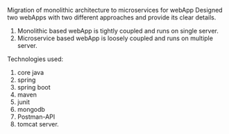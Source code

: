 Migration of monolithic architecture to microservices for webApp
Designed two webApps with two different approaches and provide its clear details.
1. Monolithic based webApp is tightly coupled and runs on single server.
2. Microservice based webApp is loosely coupled and runs on multiple server.

Technologies used:
1. core java
2. spring
3. spring boot
4. maven
5. junit
6. mongodb
7. Postman-API 
8. tomcat server.

